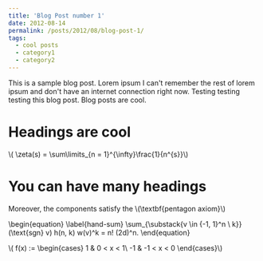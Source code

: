 ```yaml
---
title: 'Blog Post number 1'
date: 2012-08-14
permalink: /posts/2012/08/blog-post-1/
tags:
  - cool posts
  - category1
  - category2
---
```


This is a sample blog post. Lorem ipsum I can't remember the rest of lorem ipsum and don't have an internet connection right now. Testing testing testing this blog post. Blog posts are cool.

Headings are cool
======
\\( \zeta(s) = \sum\limits_{n = 1}^{\infty}\frac{1}{n^{s}}\\)

You can have many headings
======
Moreover, the components satisfy the \\(\textbf{pentagon axiom}\\)
    
    
\begin{equation}
\label{hand-sum}
    \sum_{\substack{v \in \{-1, 1\}^n \\ k}} (\text{sgn} v) h(n, k) w(v)^k = n! (2d)^n.
\end{equation}

\\( f(x) := \begin{cases}
1 & 0 < x < 1\\
-1 & -1 < x < 0
\end{cases}\\)


